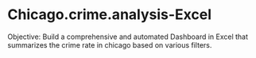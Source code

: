 # Chicago.crime.analysis-Excel
Objective:
Build a comprehensive and automated  Dashboard in Excel that summarizes the crime rate in chicago based on various filters.
